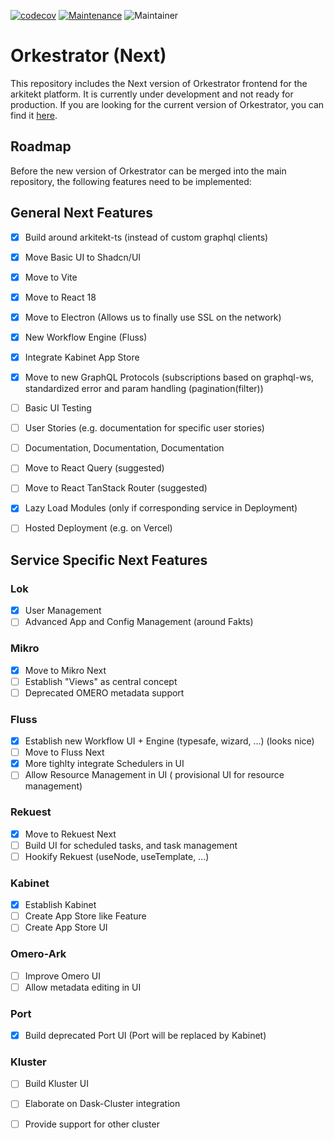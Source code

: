 [![codecov](https://codecov.io/gh/arkitektio/lok-server-next/branch/main/graph/badge.svg?token=UGXEA2THBV)](https://codecov.io/gh/arkitektio/orkestrator-next)
[![Maintenance](https://img.shields.io/badge/Maintained%3F-yes-green.svg)](https://github.com/arkitektio/orkestrator-next/)
![Maintainer](https://img.shields.io/badge/maintainer-jhnnsrs-blue)

# Orkestrator (Next)

This repository includes the Next version of Orkestrator frontend 
for the arkitekt platform. It is currently under development and not ready for production. 
If you are looking for the current version of Orkestrator, you can find it [here](https://github.com/arkitektio/orkestrator).

## Roadmap

Before the new version of Orkestrator can be merged into the main repository, the following features need to be implemented:

## General Next Features

- [x] Build around arkitekt-ts (instead of custom graphql clients)
- [x] Move Basic UI to Shadcn/UI
- [x] Move to Vite
- [x] Move to React 18
- [x] Move to Electron (Allows us to finally use SSL on the network)
- [x] New Workflow Engine (Fluss)
- [x] Integrate Kabinet App Store 
- [x] Move to new GraphQL Protocols (subscriptions based on graphql-ws, standardized error and param handling (pagination(filter))
- [ ] Basic UI Testing
- [ ] User Stories (e.g. documentation for specific user stories)
- [ ] Documentation, Documentation, Documentation
- [ ] Move to React Query (suggested)
- [ ] Move to React TanStack Router (suggested)
- [x] Lazy Load Modules (only if corresponding service in Deployment)
- [ ] Hosted Deployment (e.g. on Vercel)


## Service Specific Next Features

### Lok

- [x] User Management
- [ ] Advanced App and Config Management (around Fakts)

### Mikro

- [x] Move to Mikro Next
- [ ] Establish "Views" as central concept
- [ ] Deprecated OMERO metadata support

### Fluss

- [x] Establish new Workflow UI + Engine (typesafe, wizard, ...) (looks nice)
- [ ] Move to Fluss Next
- [x] More tighlty integrate Schedulers in UI
- [ ] Allow Resource Management in UI ( provisional UI for resource management)

### Rekuest

- [x] Move to Rekuest Next
- [ ] Build UI for scheduled tasks, and task management
- [ ] Hookify Rekuest (useNode, useTemplate, ...)

### Kabinet

- [x] Establish Kabinet
- [ ] Create App Store like Feature
- [ ] Create App Store UI

### Omero-Ark

- [ ] Improve Omero UI
- [ ] Allow metadata editing in UI

### Port

- [x] Build deprecated Port UI (Port will be replaced by Kabinet)

### Kluster

- [ ] Build Kluster UI
- [ ] Elaborate on Dask-Cluster integration
- [ ] Provide support for other cluster 
 

